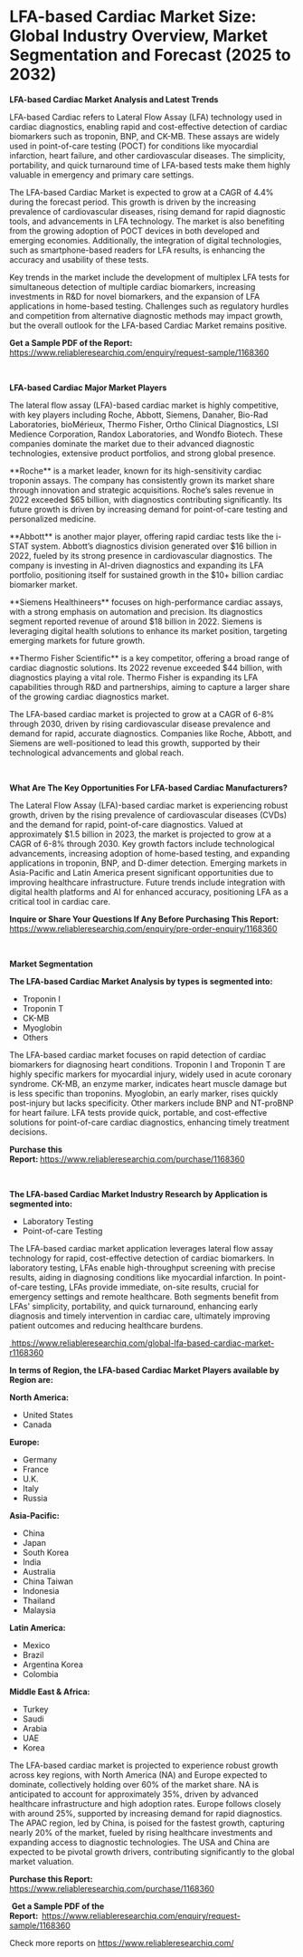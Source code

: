 <p><h1>LFA-based Cardiac Market Size: Global Industry Overview, Market Segmentation and Forecast (2025 to 2032)</h1></p><p><strong>LFA-based Cardiac Market Analysis and Latest Trends</strong></p>
<p><p>LFA-based Cardiac refers to Lateral Flow Assay (LFA) technology used in cardiac diagnostics, enabling rapid and cost-effective detection of cardiac biomarkers such as troponin, BNP, and CK-MB. These assays are widely used in point-of-care testing (POCT) for conditions like myocardial infarction, heart failure, and other cardiovascular diseases. The simplicity, portability, and quick turnaround time of LFA-based tests make them highly valuable in emergency and primary care settings.</p><p>The LFA-based Cardiac Market is expected to grow at a CAGR of 4.4% during the forecast period. This growth is driven by the increasing prevalence of cardiovascular diseases, rising demand for rapid diagnostic tools, and advancements in LFA technology. The market is also benefiting from the growing adoption of POCT devices in both developed and emerging economies. Additionally, the integration of digital technologies, such as smartphone-based readers for LFA results, is enhancing the accuracy and usability of these tests.</p><p>Key trends in the market include the development of multiplex LFA tests for simultaneous detection of multiple cardiac biomarkers, increasing investments in R&D for novel biomarkers, and the expansion of LFA applications in home-based testing. Challenges such as regulatory hurdles and competition from alternative diagnostic methods may impact growth, but the overall outlook for the LFA-based Cardiac Market remains positive.</p></p>
<p><strong>Get a Sample PDF of the Report:&nbsp;</strong> <a href="https://www.reliableresearchiq.com/enquiry/request-sample/1168360?utm_campaign=1088&utm_medium=2&utm_source=Github&utm_content=ia&utm_term=20012025&utm_id=lfa-based-cardiac">https://www.reliableresearchiq.com/enquiry/request-sample/1168360</a></p>
<p>&nbsp;</p>
<p><strong>LFA-based Cardiac Major Market Players</strong></p>
<p><p>The lateral flow assay (LFA)-based cardiac market is highly competitive, with key players including Roche, Abbott, Siemens, Danaher, Bio-Rad Laboratories, bioMérieux, Thermo Fisher, Ortho Clinical Diagnostics, LSI Medience Corporation, Randox Laboratories, and Wondfo Biotech. These companies dominate the market due to their advanced diagnostic technologies, extensive product portfolios, and strong global presence.</p><p>**Roche** is a market leader, known for its high-sensitivity cardiac troponin assays. The company has consistently grown its market share through innovation and strategic acquisitions. Roche’s sales revenue in 2022 exceeded $65 billion, with diagnostics contributing significantly. Its future growth is driven by increasing demand for point-of-care testing and personalized medicine.</p><p>**Abbott** is another major player, offering rapid cardiac tests like the i-STAT system. Abbott’s diagnostics division generated over $16 billion in 2022, fueled by its strong presence in cardiovascular diagnostics. The company is investing in AI-driven diagnostics and expanding its LFA portfolio, positioning itself for sustained growth in the $10+ billion cardiac biomarker market.</p><p>**Siemens Healthineers** focuses on high-performance cardiac assays, with a strong emphasis on automation and precision. Its diagnostics segment reported revenue of around $18 billion in 2022. Siemens is leveraging digital health solutions to enhance its market position, targeting emerging markets for future growth.</p><p>**Thermo Fisher Scientific** is a key competitor, offering a broad range of cardiac diagnostic solutions. Its 2022 revenue exceeded $44 billion, with diagnostics playing a vital role. Thermo Fisher is expanding its LFA capabilities through R&D and partnerships, aiming to capture a larger share of the growing cardiac diagnostics market.</p><p>The LFA-based cardiac market is projected to grow at a CAGR of 6-8% through 2030, driven by rising cardiovascular disease prevalence and demand for rapid, accurate diagnostics. Companies like Roche, Abbott, and Siemens are well-positioned to lead this growth, supported by their technological advancements and global reach.</p></p>
<p>&nbsp;</p>
<p><strong>What Are The Key Opportunities For LFA-based Cardiac Manufacturers?</strong></p>
<p><p>The Lateral Flow Assay (LFA)-based cardiac market is experiencing robust growth, driven by the rising prevalence of cardiovascular diseases (CVDs) and the demand for rapid, point-of-care diagnostics. Valued at approximately $1.5 billion in 2023, the market is projected to grow at a CAGR of 6-8% through 2030. Key growth factors include technological advancements, increasing adoption of home-based testing, and expanding applications in troponin, BNP, and D-dimer detection. Emerging markets in Asia-Pacific and Latin America present significant opportunities due to improving healthcare infrastructure. Future trends include integration with digital health platforms and AI for enhanced accuracy, positioning LFA as a critical tool in cardiac care.</p></p>
<p><strong>Inquire or Share Your Questions If Any Before Purchasing This Report:</strong> <a href="https://www.reliableresearchiq.com/enquiry/pre-order-enquiry/1168360?utm_campaign=1088&utm_medium=2&utm_source=Github&utm_content=ia&utm_term=20012025&utm_id=lfa-based-cardiac">https://www.reliableresearchiq.com/enquiry/pre-order-enquiry/1168360</a></p>
<p>&nbsp;</p>
<p><strong>Market Segmentation</strong></p>
<p><strong>The LFA-based Cardiac Market Analysis by types is segmented into:</strong></p>
<p><ul><li>Troponin I</li><li>Troponin T</li><li>CK-MB</li><li>Myoglobin</li><li>Others</li></ul></p>
<p><p>The LFA-based cardiac market focuses on rapid detection of cardiac biomarkers for diagnosing heart conditions. Troponin I and Troponin T are highly specific markers for myocardial injury, widely used in acute coronary syndrome. CK-MB, an enzyme marker, indicates heart muscle damage but is less specific than troponins. Myoglobin, an early marker, rises quickly post-injury but lacks specificity. Other markers include BNP and NT-proBNP for heart failure. LFA tests provide quick, portable, and cost-effective solutions for point-of-care cardiac diagnostics, enhancing timely treatment decisions.</p></p>
<p><strong>Purchase this Report:&nbsp;</strong><a href="https://www.reliableresearchiq.com/purchase/1168360?utm_campaign=1088&utm_medium=2&utm_source=Github&utm_content=ia&utm_term=20012025&utm_id=lfa-based-cardiac">https://www.reliableresearchiq.com/purchase/1168360</a></p>
<p>&nbsp;</p>
<p><strong>The LFA-based Cardiac Market Industry Research by Application is segmented into:</strong></p>
<p><ul><li>Laboratory Testing</li><li>Point-of-care Testing</li></ul></p>
<p><p>The LFA-based cardiac market application leverages lateral flow assay technology for rapid, cost-effective detection of cardiac biomarkers. In laboratory testing, LFAs enable high-throughput screening with precise results, aiding in diagnosing conditions like myocardial infarction. In point-of-care testing, LFAs provide immediate, on-site results, crucial for emergency settings and remote healthcare. Both segments benefit from LFAs' simplicity, portability, and quick turnaround, enhancing early diagnosis and timely intervention in cardiac care, ultimately improving patient outcomes and reducing healthcare burdens.</p></p>
<p><a href="https://www.reliableresearchiq.com/global-lfa-based-cardiac-market-r1168360?utm_campaign=1088&utm_medium=2&utm_source=Github&utm_content=ia&utm_term=20012025&utm_id=lfa-based-cardiac">&nbsp;https://www.reliableresearchiq.com/global-lfa-based-cardiac-market-r1168360</a></p>
<p><strong>In terms of Region, the LFA-based Cardiac Market Players available by Region are:</strong></p>
<p>
    <p> <strong> North America: </strong>
        <ul>
            <li>United States</li>
            <li>Canada</li>
        </ul>
        </p> 
    <p> <strong> Europe: </strong>
        <ul>
            <li>Germany</li>
            <li>France</li>
            <li>U.K.</li>
            <li>Italy</li>
            <li>Russia</li>
        </ul>
        </p> 
    <p> <strong> Asia-Pacific: </strong>
        <ul>
            <li>China</li>
            <li>Japan</li>
            <li>South Korea</li>
            <li>India</li>
            <li>Australia</li>
            <li>China Taiwan</li>
            <li>Indonesia</li>
            <li>Thailand</li>
            <li>Malaysia</li>
        </ul>
        </p> 
    <p> <strong> Latin America: </strong>
        <ul>
            <li>Mexico</li>
            <li>Brazil</li>
            <li>Argentina Korea</li>
            <li>Colombia</li>
        </ul>
        </p> 
    <p> <strong> Middle East & Africa: </strong>
        <ul>
            <li>Turkey</li>
            <li>Saudi</li>
            <li>Arabia</li>
            <li>UAE</li>
            <li>Korea</li>
        </ul>
    </p>
    </p>
<p><p>The LFA-based cardiac market is projected to experience robust growth across key regions, with North America (NA) and Europe expected to dominate, collectively holding over 60% of the market share. NA is anticipated to account for approximately 35%, driven by advanced healthcare infrastructure and high adoption rates. Europe follows closely with around 25%, supported by increasing demand for rapid diagnostics. The APAC region, led by China, is poised for the fastest growth, capturing nearly 20% of the market, fueled by rising healthcare investments and expanding access to diagnostic technologies. The USA and China are expected to be pivotal growth drivers, contributing significantly to the global market valuation.</p></p>
<p><strong>Purchase this Report: </strong><a href="https://www.reliableresearchiq.com/purchase/1168360?utm_campaign=1088&utm_medium=2&utm_source=Github&utm_content=ia&utm_term=20012025&utm_id=lfa-based-cardiac">https://www.reliableresearchiq.com/purchase/1168360</a></p>
<p>&nbsp;<strong>Get a Sample PDF of the Report:&nbsp;&nbsp;</strong><a href="https://www.reliableresearchiq.com/enquiry/request-sample/1168360?utm_campaign=1088&utm_medium=2&utm_source=Github&utm_content=ia&utm_term=20012025&utm_id=lfa-based-cardiac">https://www.reliableresearchiq.com/enquiry/request-sample/1168360</a></p>
<p><strong></strong></p>
<p>Check more reports on <a href="https://www.reliableresearchiq.com/?utm_campaign=1088&utm_medium=2&utm_source=Github&utm_content=ia&utm_term=20012025&utm_id=lfa-based-cardiac">https://www.reliableresearchiq.com/</a></p>
